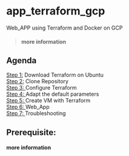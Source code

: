 # app_terraform_gcp
 Web_APP using Terraform and Docker on GCP 

> #### more information

## Agenda
[Step 1:](#download) Download Terraform on Ubuntu </br>
[Step 2:](#repository) Clone Repository </br>
[Step 3: ](#configure) Configure Terraform </br>
[Step 4: ](#adapt) Adapt the default parameters </br>
[Step 5: ](#Create) Create VM with Terraform</br>
[Step 6: ](#Web_App) Web_App </br>
[Step 7: ](#Troubleshooting) Troubleshooting </br>

## Prerequisite:
#### more information</br>